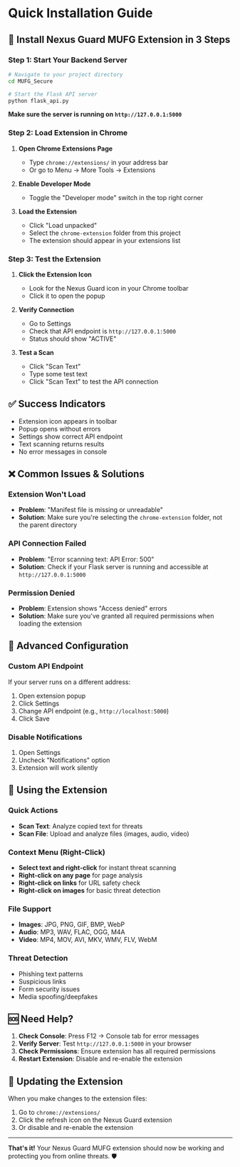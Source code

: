 # Quick Installation Guide

## 🚀 Install Nexus Guard MUFG Extension in 3 Steps

### Step 1: Start Your Backend Server
```bash
# Navigate to your project directory
cd MUFG_Secure

# Start the Flask API server
python flask_api.py
```
**Make sure the server is running on `http://127.0.0.1:5000`**

### Step 2: Load Extension in Chrome
1. **Open Chrome Extensions Page**
   - Type `chrome://extensions/` in your address bar
   - Or go to Menu → More Tools → Extensions

2. **Enable Developer Mode**
   - Toggle the "Developer mode" switch in the top right corner

3. **Load the Extension**
   - Click "Load unpacked"
   - Select the `chrome-extension` folder from this project
   - The extension should appear in your extensions list

### Step 3: Test the Extension
1. **Click the Extension Icon**
   - Look for the Nexus Guard icon in your Chrome toolbar
   - Click it to open the popup

2. **Verify Connection**
   - Go to Settings
   - Check that API endpoint is `http://127.0.0.1:5000`
   - Status should show "ACTIVE"

3. **Test a Scan**
   - Click "Scan Text"
   - Type some test text
   - Click "Scan Text" to test the API connection

## ✅ Success Indicators
- Extension icon appears in toolbar
- Popup opens without errors
- Settings show correct API endpoint
- Text scanning returns results
- No error messages in console

## ❌ Common Issues & Solutions

### Extension Won't Load
- **Problem**: "Manifest file is missing or unreadable"
- **Solution**: Make sure you're selecting the `chrome-extension` folder, not the parent directory

### API Connection Failed
- **Problem**: "Error scanning text: API Error: 500"
- **Solution**: Check if your Flask server is running and accessible at `http://127.0.0.1:5000`

### Permission Denied
- **Problem**: Extension shows "Access denied" errors
- **Solution**: Make sure you've granted all required permissions when loading the extension



## 🔧 Advanced Configuration

### Custom API Endpoint
If your server runs on a different address:
1. Open extension popup
2. Click Settings
3. Change API endpoint (e.g., `http://localhost:5000`)
4. Click Save



### Disable Notifications
1. Open Settings
2. Uncheck "Notifications" option
2. Extension will work silently

## 📱 Using the Extension

### Quick Actions
- **Scan Text**: Analyze copied text for threats
- **Scan File**: Upload and analyze files (images, audio, video)

### Context Menu (Right-Click)
- **Select text and right-click** for instant threat scanning
- **Right-click on any page** for page analysis
- **Right-click on links** for URL safety check
- **Right-click on images** for basic threat detection

### File Support
- **Images**: JPG, PNG, GIF, BMP, WebP
- **Audio**: MP3, WAV, FLAC, OGG, M4A
- **Video**: MP4, MOV, AVI, MKV, WMV, FLV, WebM

### Threat Detection
- Phishing text patterns
- Suspicious links
- Form security issues
- Media spoofing/deepfakes

## 🆘 Need Help?

1. **Check Console**: Press F12 → Console tab for error messages
2. **Verify Server**: Test `http://127.0.0.1:5000` in your browser
3. **Check Permissions**: Ensure extension has all required permissions
4. **Restart Extension**: Disable and re-enable the extension

## 🔄 Updating the Extension

When you make changes to the extension files:
1. Go to `chrome://extensions/`
2. Click the refresh icon on the Nexus Guard extension
3. Or disable and re-enable the extension

---

**That's it!** Your Nexus Guard MUFG extension should now be working and protecting you from online threats. 🛡️
